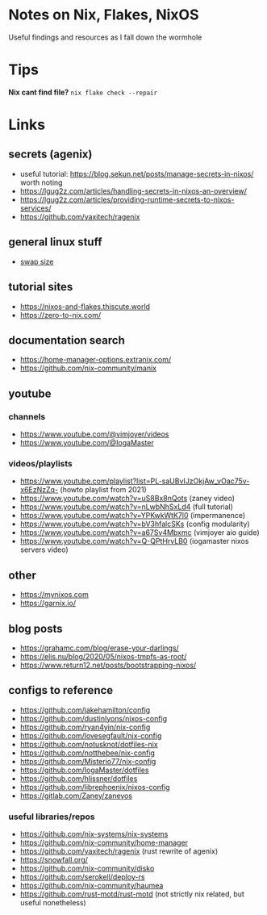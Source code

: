 # Notes on Nix, Flakes, NixOS

Useful findings and resources as I fall down the wormhole

# Tips

**Nix cant find file?**
`nix flake check --repair`

# Links

## secrets (agenix)

- useful tutorial: https://blog.sekun.net/posts/manage-secrets-in-nixos/  
  worth noting
- https://lgug2z.com/articles/handling-secrets-in-nixos-an-overview/
- https://lgug2z.com/articles/providing-runtime-secrets-to-nixos-services/
- https://github.com/yaxitech/ragenix

## general linux stuff

- [swap size](https://itsfoss.com/swap-size/)

## tutorial sites

- https://nixos-and-flakes.thiscute.world
- https://zero-to-nix.com/

## documentation search

- https://home-manager-options.extranix.com/
- https://github.com/nix-community/manix

## youtube

### channels

- https://www.youtube.com/@vimjoyer/videos
- https://www.youtube.com/@IogaMaster

### videos/playlists

- https://www.youtube.com/playlist?list=PL-saUBvIJzOkjAw_vOac75v-x6EzNzZq- (howto playlist from 2021)
- https://www.youtube.com/watch?v=uS8Bx8nQots (zaney video)
- https://www.youtube.com/watch?v=nLwbNhSxLd4 (full tutorial)
- https://www.youtube.com/watch?v=YPKwkWtK7l0 (impermanence)
- https://www.youtube.com/watch?v=bV3hfalcSKs (config modularity)
- https://www.youtube.com/watch?v=a67Sv4Mbxmc (vimjoyer aio guide)
- https://www.youtube.com/watch?v=Q-QPtHrvLB0 (iogamaster nixos servers video)

## other

- https://mynixos.com
- https://garnix.io/

## blog posts

- https://grahamc.com/blog/erase-your-darlings/
- https://elis.nu/blog/2020/05/nixos-tmpfs-as-root/
- https://www.return12.net/posts/bootstrapping-nixos/

## configs to reference

- https://github.com/jakehamilton/config
- https://github.com/dustinlyons/nixos-config
- https://github.com/ryan4yin/nix-config
- https://github.com/lovesegfault/nix-config
- https://github.com/notusknot/dotfiles-nix
- https://github.com/notthebee/nix-config
- https://github.com/Misterio77/nix-config
- https://github.com/IogaMaster/dotfiles
- https://github.com/hlissner/dotfiles
- https://github.com/librephoenix/nixos-config
- https://gitlab.com/Zaney/zaneyos

### useful libraries/repos

- https://github.com/nix-systems/nix-systems
- https://github.com/nix-community/home-manager
- https://github.com/yaxitech/ragenix (rust rewrite of agenix)
- https://snowfall.org/
- https://github.com/nix-community/disko
- https://github.com/serokell/deploy-rs
- https://github.com/nix-community/haumea
- https://github.com/rust-motd/rust-motd (not strictly nix related, but useful nonetheless)
